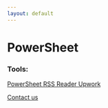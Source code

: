 ```yaml
---
layout: default
---
```


# PowerSheet

### Tools:

[PowerSheet RSS Reader Upwork](powersheet.co/rss-reader-upwork/)

[Contact us](https://docs.google.com/forms/d/e/1FAIpQLSfXaCPD_zB4Cvvqs8wF2EISJhNE4-jk0bzz6PJkqeumzbh1gQ/viewform?usp=sf_link)
